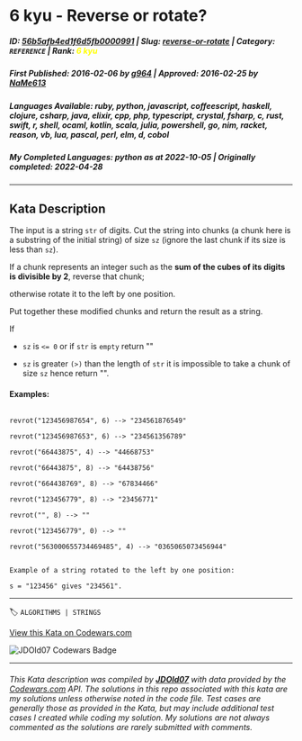 # 6 kyu - Reverse or rotate?

##### **ID**: [56b5afb4ed1f6d5fb0000991](https://www.codewars.com/kata/56b5afb4ed1f6d5fb0000991) | **Slug**: [reverse-or-rotate](https://www.codewars.com/kata/56b5afb4ed1f6d5fb0000991) | **Category**: `REFERENCE` | **Rank**: <span style="color:yellow">6 kyu</span>

##### **First Published**: 2016-02-06 ***by*** [g964](https://www.codewars.com/users/g964) | **Approved**: 2016-02-25 ***by*** [NaMe613](https://www.codewars.com/users/NaMe613)

##### **Languages Available**: ruby, python, javascript, coffeescript, haskell, clojure, csharp, java, elixir, cpp, php, typescript, crystal, fsharp, c, rust, swift, r, shell, ocaml, kotlin, scala, julia, powershell, go, nim, racket, reason, vb, lua, pascal, perl, elm, d, cobol

##### **My Completed Languages**: python ***as at*** 2022-10-05 | **Originally completed**: 2022-04-28

---

## Kata Description


The input is a string `str` of digits. Cut the string into chunks (a chunk here is a substring of the initial string) of size `sz` (ignore the last chunk if its size is less than `sz`).



If a chunk represents an integer such as the **sum of the cubes of its digits is divisible by 2**, reverse that chunk; 

otherwise rotate it to the left by one position.

Put together these modified chunks and return the result as a string.



If 

- `sz` is `<= 0` or if `str` is `empty` return ""

- `sz` is greater `(>)` than the length of `str` it is impossible to take a chunk of size `sz` hence return "".



#### Examples:



```

revrot("123456987654", 6) --> "234561876549"

revrot("123456987653", 6) --> "234561356789"

revrot("66443875", 4) --> "44668753"

revrot("66443875", 8) --> "64438756"

revrot("664438769", 8) --> "67834466"

revrot("123456779", 8) --> "23456771"

revrot("", 8) --> ""

revrot("123456779", 0) --> "" 

revrot("563000655734469485", 4) --> "0365065073456944"

```

```

Example of a string rotated to the left by one position:

s = "123456" gives "234561".

```

---


🏷 `ALGORITHMS | STRINGS`


[View this Kata on Codewars.com](https://www.codewars.com/kata/56b5afb4ed1f6d5fb0000991)

![](https://www.codewars.com/users/jdold07/badges/large "JDOld07 Codewars Badge")

---

###### *This Kata description was compiled by [**JDOld07**](https://tpstech.dev) with data provided by the [Codewars.com](https://www.codewars.com) API.  The solutions in this repo associated with this kata are my solutions unless otherwise noted in the code file.  Test cases are generally those as provided in the Kata, but may include additional test cases I created while coding my solution.  My solutions are not always commented as the solutions are rarely submitted with comments.*
